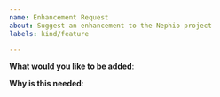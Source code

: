 ```yaml
---
name: Enhancement Request
about: Suggest an enhancement to the Nephio project
labels: kind/feature

---
```

<!-- Please only use this template for submitting enhancement requests -->

**What would you like to be added**:

**Why is this needed**:
